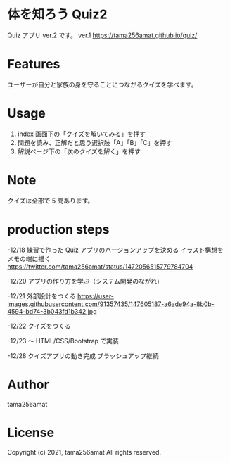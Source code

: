 # 体を知ろう Quiz2

Quiz アプリ ver.2 です。
ver.1 https://tama256amat.github.io/quiz/

# Features

ユーザーが自分と家族の身を守ることにつながるクイズを学べます。

# Usage

1. index 画面下の「クイズを解いてみる」を押す
2. 問題を読み、正解だと思う選択肢「A」「B」「C」を押す
3. 解説ページ下の「次のクイズを解く」を押す

# Note

クイズは全部で 5 問あります。

# production steps

-12/18 練習で作った Quiz アプリのバージョンアップを決める
イラスト構想をメモの端に描く
https://twitter.com/tama256amat/status/1472056515779784704

-12/20 アプリの作り方を学ぶ（システム開発のながれ)

-12/21 外部設計をつくる
https://user-images.githubusercontent.com/91357435/147605187-a6ade94a-8b0b-4594-bd74-3b043fd1b342.jpg

-12/22 クイズをつくる

-12/23 ～ HTML/CSS/Bootstrap で実装

-12/28 クイズアプリの動き完成 ブラッシュアップ継続

# Author

tama256amat

# License

Copyright (c) 2021, tama256amat All rights reserved.
